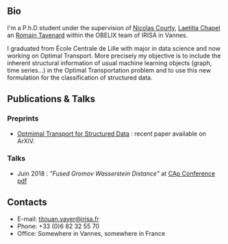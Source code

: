 
## Bio

I'm a P.h.D student under the supervision of [Nicolas Courty](http://people.irisa.fr/Nicolas.Courty/), [Laetitia Chapel](http://people.irisa.fr/Laetitia.Chapel/) an [Romain Tavenard](http://rtavenar.github.io/research/bio.html) within the OBELIX team of IRISA in Vannes. 

I graduated from École Centrale de Lille with major in data science and now working on Optimal Transport. More precisely my objective is to include the inherent structural information of usual machine learning objects (graph, time series...) in the Optimal Transportation problem and to use this new formulation for the classification of structured data.

## Publications & Talks

### Preprints
- [Optmimal Transport for Structured Data](https://arxiv.org/abs/1805.09114) : recent paper available on ArXiV.

### Talks 
- Juin 2018 : *"Fused Gromov Wasserstein Distance"* at [CAp Conference](http://cap2018.litislab.fr/) [pdf](/materials/fused_gw_distance.pdf)


## Contacts

- E-mail: titouan.vayer@irisa.fr
- Phone: +33 (0)6 82 32 55 70
- Office: Somewhere in Vannes, somewhere in France

